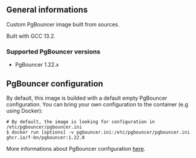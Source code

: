 ## General informations

Custom PgBouncer image built from sources.

Built with GCC 13.2.

### Supported PgBouncer versions

- PgBouncer 1.22.x

## PgBouncer configuration

By default, this image is builded with a default empty PgBouncer configuration. You can bring your own configuration to the container (e.g using Docker):

```shell
# By default, the image is looking for configuration in /etc/pgbouncer/pgbouncer.ini
$ docker run [options] -v pgbouncer.ini:/etc/pgbouncer/pgbouncer.ini ghcr.io/f-bn/pgbouncer:1.22.0
```

More informations about PgBouncer configuration [here](https://www.pgbouncer.org/config.html).